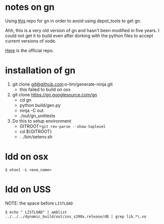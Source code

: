 # notes on gn

Using [this](https://github.com/o-lim/generate-ninja) repo for gn in order to avoid using depot_tools to get
gn.

Ahh, this is a very old version of gn and hasn't been modified in five years.  I could not get it
to build even after dorking with the python files to accept current versions of xode.

[Here](https://gn.googlesource.com/gn/) is the official repo.


# installation of gn 

1. git clone git@github.com:o-lim/generate-ninja.git
	- this failed to build on osx 
2. git clone https://gn.googlesource.com/gn
	* cd gn
	* python build/gen.py
	* ninja -C out
	* ./out/gn_unittests
3. Do this to setup environment
	* GITROOT=`git rev-parse --show-toplevel`
	* cd ${GITROOT}
	* . ./bin/setenv.sh
	

# ldd on osx

```
$ otool -L <exe_name>
```

# ldd on USS

NOTE: the space before `LISTLOAD`

```
$ echo " LISTLOAD" | amblist ../../../dynamic_build/out/zos_s390x.release/d8 | grep lib.*\.so
```

